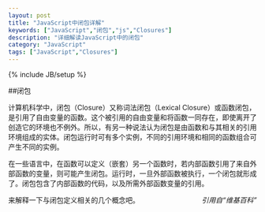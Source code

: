 ```yaml
---
layout: post
title: "JavaScript中闭包详解"
keywords: ["JavaScript","闭包","js","Closures"]
description: "详细解读JavaScript中的闭包"
category: "JavaScript"
tags: ["JavaScript","Closures"]
---
```

{% include JB/setup %}

##闭包

计算机科学中，闭包（Closure）又称词法闭包（Lexical Closure）或函数闭包，是引用了自由变量的函数。这个被引用的自由变量和将函数一同存在，即使离开了创造它的环境也不例外。所以，有另一种说法认为闭包是由函数和与其相关的引用环境组成的实体。闭包运行时可有多个实例，不同的引用环境和相同的函数组合可产生不同的实例。

在一些语言中，在函数可以定义（嵌套）另一个函数时，若内部函数引用了来自外部函数的变量，则可能产生闭包。运行时，一旦外部函数被执行，一个闭包就形成了。闭包包含了内部函数的代码，以及所需外部函数变量的引用。

<i style="float:right">引用自“维基百科”</i>

来解释一下与闭包定义相关的几个概念吧。


